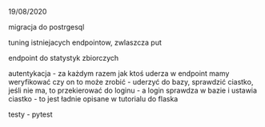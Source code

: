 
19/08/2020

migracja do postrgesql

tuning istniejacych endpointow, zwlaszcza put

endpoint do statystyk zbiorczych

autentykacja - za każdym razem jak ktoś uderza w endpoint mamy weryfikować czy on to może zrobić - uderzyć do bazy, sprawdzić ciastko, jeśli nie ma, to przekierować do loginu - a login sprawdza w bazie i ustawia ciastko - to jest ładnie opisane w tutorialu do flaska

testy - pytest

